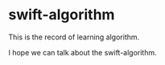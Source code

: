 # swift-algorithm
This is the record of learning algorithm.

I hope we can talk about the swift-algorithm.
